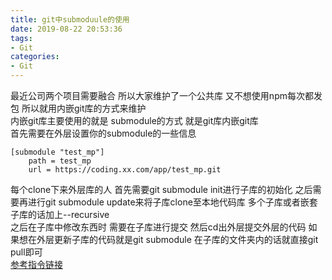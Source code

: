 ```yaml
---
title: git中submoduule的使用
date: 2019-08-22 20:53:36
tags: 
- Git
categories: 
- Git
---
```

最近公司两个项目需要融合 所以大家维护了一个公共库 又不想使用npm每次都发包 所以就用内嵌git库的方式来维护  
内嵌git库主要使用的就是 submodule的方式 就是git库内嵌git库  
首先需要在外层设置你的submodule的一些信息
```
[submodule "test_mp"]
	path = test_mp
	url = https://coding.xx.com/app/test_mp.git
```
每个clone下来外层库的人 首先需要git submodule init进行子库的初始化 之后需要再进行git submodule update来将子库clone至本地代码库 多个子库或者嵌套子库的话加上--recursive  
之后在子库中修改东西时 需要在子库进行提交 然后cd出外层提交外层的代码 如果想在外层更新子库的代码就是git submodule 在子库的文件夹内的话就直接git pull即可  
[参考指令链接](http://easior.is-programmer.com/posts/42541.html) 
